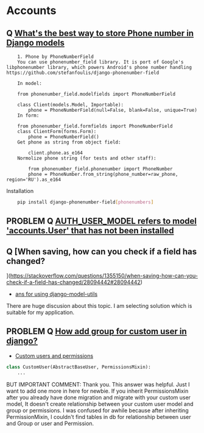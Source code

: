 # Accounts

## Q [What's the best way to store Phone number in Django models](https://stackoverflow.com/questions/19130942/whats-the-best-way-to-store-phone-number-in-django-models)

```
    1. Phone by PhoneNumberField
    You can use phonenumber_field library. It is port of Google's libphonenumber library, which powers Android's phone number handling https://github.com/stefanfoulis/django-phonenumber-field

    In model:

    from phonenumber_field.modelfields import PhoneNumberField

    class Client(models.Model, Importable):
        phone = PhoneNumberField(null=False, blank=False, unique=True)
    In form:

    from phonenumber_field.formfields import PhoneNumberField
    class ClientForm(forms.Form):
        phone = PhoneNumberField()
    Get phone as string from object field:

        client.phone.as_e164 
    Normolize phone string (for tests and other staff):

        from phonenumber_field.phonenumber import PhoneNumber
        phone = PhoneNumber.from_string(phone_number=raw_phone, region='RU').as_e164
```

Installation
```bash
    pip install django-phonenumber-field[phonenumbers]
```

## PROBLEM Q [AUTH_USER_MODEL refers to model 'accounts.User' that has not been installed](https://stackoverflow.com/questions/48077112/auth-user-model-refers-to-model-accounts-user-that-has-not-been-installed/56133886#56133886)

## Q [When saving, how can you check if a field has changed?
](https://stackoverflow.com/questions/1355150/when-saving-how-can-you-check-if-a-field-has-changed/28094442#28094442)

-   [ans for using django-model-utils](https://stackoverflow.com/a/26026613)

There are huge discusion about this topic. I am selecting solution which is suitable for my application.


## PROBLEM Q [How add group for custom user in django?](https://stackoverflow.com/questions/36961180/how-add-group-for-custom-user-in-django)
-   [Custom users and permissions](https://docs.djangoproject.com/es/3.1/topics/auth/customizing/#custom-users-and-permissions)
```python
class CustomUser(AbstractBaseUser, PermissionsMixin):
    ...
```
BUT IMPORTANT COMMENT: 
Thank you. This answer was helpful. Just I want to add one more in here for newbie. If you inherit PermissionsMixin after you already have done migration and migrate with your custom user model, It doesn't create relationship between your custom user model and group or permissions. I was confused for awhile because after inheriting PermissionMixin, I couldn't find tables in db for relationship between user and Group or user and Permission.

